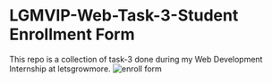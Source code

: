 # LGMVIP-Web-Task-3-Student Enrollment Form
This repo is a collection of task-3 done during my Web Development Internship at letsgrowmore.
![enroll form](https://github.com/Vanishivani1614/LGMVIP-Web-Task-3/assets/106384682/fc493e3b-f034-428d-a205-1e90ae88db8d)
